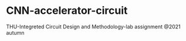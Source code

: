 # CNN-accelerator-circuit
THU-Integreted Circuit Design and Methodology-lab assignment @2021 autumn 
